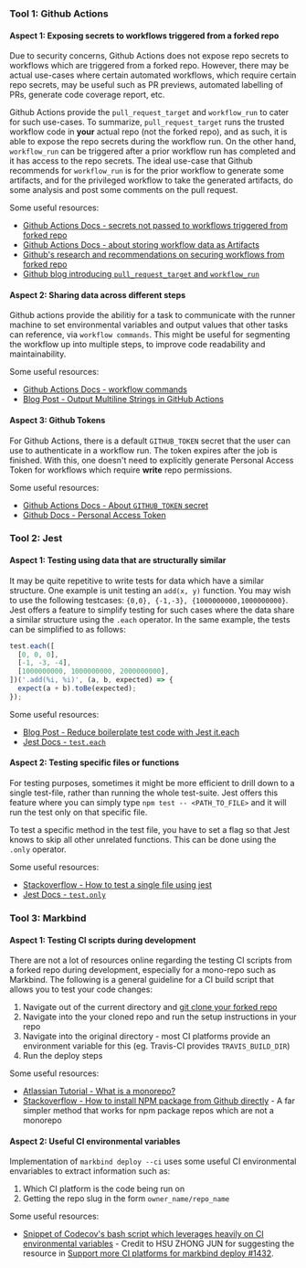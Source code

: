 ### Tool 1: Github Actions

#### Aspect 1: Exposing secrets to workflows triggered from a forked repo
Due to security concerns, Github Actions does not expose repo secrets to workflows which are triggered from a forked repo. However, there may be actual use-cases where certain automated workflows, which require certain repo secrets, may be useful such as PR previews, automated labelling of PRs, generate code coverage report, etc.

Github Actions provide the `pull_request_target` and `workflow_run` to cater for such use-cases. To summarize,  `pull_request_target` runs the trusted workflow code in **your** actual repo (not the forked repo), and as such, it is able to expose the repo secrets during the workflow run. On the other hand, `workflow_run` can be triggered after a prior workflow run has completed and it has access to the repo secrets. The ideal use-case that Github recommends for `workflow_run` is for the prior workflow to generate some <tooltip content="A file or collection of files produced during a workflow run">artifacts</tooltip>, and for the privileged workflow to take the generated artifacts, do some analysis and post some comments on the pull request.

Some useful resources:
- [Github Actions Docs - secrets not passed to workflows triggered from forked repo ](https://docs.github.com/en/actions/reference/events-that-trigger-workflows#pull-request-events-for-forked-repositories-1)
- [Github Actions Docs - about storing workflow data as Artifacts](https://docs.github.com/en/actions/guides/storing-workflow-data-as-artifacts#about-workflow-artifacts)
- [Github's research and recommendations on securing workflows from forked repo](https://securitylab.github.com/research/github-actions-preventing-pwn-requests)
- [Github blog introducing `pull_request_target` and `workflow_run`](https://github.blog/2020-08-03-github-actions-improvements-for-fork-and-pull-request-workflows/)

#### Aspect 2: Sharing data across different steps
Github actions provide the abilitiy for a task to communicate with the runner machine to set environmental variables and output values that other tasks can reference, via `workflow commands`. This might be useful for segmenting the workflow up into multiple steps, to improve code readability and maintainability.

Some useful resources:
- [Github Actions Docs - workflow commands](https://docs.github.com/en/actions/reference/workflow-commands-for-github-actions)
- [Blog Post - Output Multiline Strings in GitHub Actions](https://trstringer.com/github-actions-multiline-strings/)

#### Aspect 3: Github Tokens
For Github Actions, there is a default `GITHUB_TOKEN` secret that the user can use to authenticate in a workflow run. The token expires after the job is finished. With this, one doesn't need to explicitly generate Personal Access Token for workflows which require **write** repo permissions.

Some useful resources:
- [Github Actions Docs - About `GITHUB_TOKEN` secret](https://docs.github.com/en/actions/reference/authentication-in-a-workflow#about-the-github_token-secret)
- [Github Docs - Personal Access Token](https://docs.github.com/en/github/authenticating-to-github/creating-a-personal-access-token)


### Tool 2: Jest

#### Aspect 1: Testing using data that are structurally similar

It may be quite repetitive to write tests for data which have a similar structure. One example is unit testing an `add(x, y)` function. You may wish to use the following testcases: `{0,0}, {-1,-3}, {1000000000,1000000000}`. Jest offers a feature to simplify testing for such cases where the data share a similar structure using the `.each` operator. In the same example, the tests can be simplified to as follows:

```javascript {.no-line-numbers}
test.each([
  [0, 0, 0],
  [-1, -3, -4],
  [1000000000, 1000000000, 2000000000],
])('.add(%i, %i)', (a, b, expected) => {
  expect(a + b).toBe(expected);
});
```

Some useful resources:
- [Blog Post - Reduce boilerplate test code with Jest it.each](https://elfi-y.medium.com/reduce-boilerplate-test-code-with-jest-it-each-30a0eec9776d)
- [Jest Docs - `test.each`](https://jestjs.io/docs/api#testeachtablename-fn-timeout)

#### Aspect 2: Testing specific files or functions

For testing purposes, sometimes it might be more efficient to drill down to a single test-file, rather than running the whole test-suite. Jest offers this feature where you can simply type `npm test -- <PATH_TO_FILE>` and it will run the test only on that specific file.

To test a specific method in the test file, you have to set a flag so that Jest knows to skip all other unrelated functions. This can be done using the `.only` operator.

Some useful resources:
- [Stackoverflow - How to test a single file using jest](https://stackoverflow.com/questions/28725955/how-do-i-test-a-single-file-using-jest)
- [Jest Docs - `test.only`](https://jestjs.io/docs/api#testonlyname-fn-timeout)

### Tool 3: Markbind

#### Aspect 1: Testing CI scripts during development
There are not a lot of resources online regarding the testing CI scripts from a forked repo during development, especially for a mono-repo such as Markbind. The following is a general guideline for a CI build script that allows you to test your code changes:

1. Navigate out of the current directory and [git clone your forked repo](https://stackoverflow.com/questions/1911109/how-do-i-clone-a-specific-git-branch)
2. Navigate into the your cloned repo and run the setup instructions in your repo
3. Navigate into the original directory - most CI platforms provide an environment variable for this (eg. Travis-CI provides `TRAVIS_BUILD_DIR`)
4. Run the deploy steps

Some useful resources:
- [Atlassian Tutorial - What is a monorepo?](https://www.atlassian.com/git/tutorials/monorepos)
- [Stackoverflow - How to install NPM package from Github directly](https://stackoverflow.com/questions/17509669/how-to-install-an-npm-package-from-github-directly) - A far simpler method that works for npm package repos which are not a monorepo

#### Aspect 2: Useful CI environmental variables
Implementation of `markbind deploy --ci` uses some useful CI environmental envariables to extract information such as:
1. Which CI platform is the code being run on
1. Getting the repo slug in the form `owner_name/repo_name`

Some useful resources:
- [Snippet of Codecov's bash script which leverages heavily on CI environmental variables](https://github.com/codecov/codecov-bash/blob/master/codecov#L499-L951) - Credit to HSU ZHONG JUN for suggesting the resource in [Support more CI platforms for markbind deploy #1432](https://github.com/MarkBind/markbind/issues/1432).
